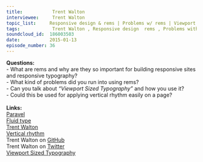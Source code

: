 ```yaml
--- 
title:           Trent Walton 
interviewee:     Trent Walton 
topic_list:     Responsive design & rems | Problems w/ rems | Viewport Sized Typography
tags:            Trent Walton , Responsive design  rems , Problems with rems , Viewport Sized Typography
soundcloud_id:  186003503
date:           2015-01-13
episode_number: 36
---
```


<p class="show_notes_display"><b>Questions:</b><br>- What are rems and why are they so important for building responsive sites and responsive typography?<br>- What kind of problems did you run into using rems?<br>- Can you talk about <i>“Viewport Sized Typography”</i> and how you use it?<br>- Could this be used for applying vertical rhythm easily on a page?<br><br><b>Links:</b><br><a rel="nofollow" target="_blank" href="http://paravelinc.com/">Paravel</a><br><a rel="nofollow" target="_blank" href="http://trentwalton.com/2012/06/19/fluid-type/">Fluid type</a><br><a rel="nofollow" target="_blank" href="http://trentwalton.com/">Trent Walton</a><br><a rel="nofollow" target="_blank" href="http://webdesign.tutsplus.com/articles/improving-layout-with-vertical-rhythm--webdesign-14070">Vertical rhythm</a><br>Trent Walton on <a rel="nofollow" target="_blank" href="https://github.com/TrentWalton">GitHub</a><br>Trent Walton on <a rel="nofollow" target="_blank" href="https://twitter.com/trentwalton">Twitter</a><br><a rel="nofollow" target="_blank" href="http://sosweetcreative.com/2738/viewport-sized-typography">Viewport Sized Typography</a><br><br></p>
